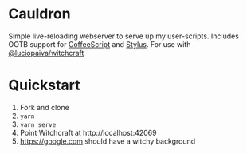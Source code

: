 # Cauldron

Simple live-reloading webserver to serve up my user-scripts. Includes OOTB support for [CoffeeScript](https://coffeescript.org/) and [Stylus](https://stylus-lang.com/).
For use with [@luciopaiva/witchcraft](https://github.com/luciopaiva/witchcraft)

# Quickstart

1. Fork and clone
2. `yarn`
3. `yarn serve`
4. Point Witchcraft at http://localhost:42069
5. https://google.com should have a witchy background
